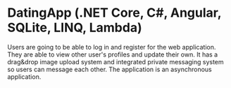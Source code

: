 # DatingApp (.NET Core, C#, Angular, SQLite, LINQ, Lambda)

Users are going to be able to log in and register for the web application. They are able to view other user's profiles and update their own. It has a drag&drop image upload system and integrated private messaging system so users can message each other. The application is an asynchronous application.
